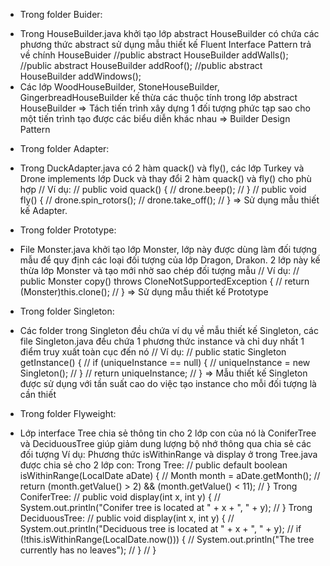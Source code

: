 - Trong folder Buider:
+ Trong HouseBuilder.java khởi tạo lớp abstract HouseBuilder có chứa các phương thức abstract sử dụng mẫu thiết kế Fluent Interface Pattern trả về chính HouseBuider
  //public abstract HouseBuilder addWalls();
  //public abstract HouseBuilder addRoof();
  //public abstract HouseBuilder addWindows();
+ Các lớp WoodHouseBuilder, StoneHouseBuilder, GingerbreadHouseBuilder kế thừa các thuộc tính trong lớp abstract HouseBuilder
=> Tách tiến trình xây dựng 1 đối tượng phức tạp sao cho một tiến trình tạo được các biểu diễn khác nhau => Builder Design Pattern

- Trong folder Adapter:
+ Trong DuckAdapter.java có 2 hàm quack() và fly(), các lớp Turkey và Drone implements lớp Duck và thay đổi 2 hàm quack() và fly() cho phù hợp
  //  Ví dụ:
  //    public void quack() {
  //		  drone.beep();
  //	  }
  //	  public void fly() {
  //		  drone.spin_rotors();
  //		  drone.take_off();
  //	  }
=> Sử dụng mẫu thiết kế Adapter.

- Trong folder Prototype:
+ File Monster.java khởi tạo lớp Monster, lớp này được dùng làm đối tượng mẫu để quy định các loại đối tượng của lớp Dragon, Drakon. 2 lớp này kế thừa lớp Monster và tạo mới nhờ sao chép đối tượng mẫu
//	Ví dụ:
//	public Monster copy() throws CloneNotSupportedException {
//		return (Monster)this.clone();
//	}
=> Sử dụng mẫu thiết kế Prototype

- Trong folder Singleton:
+ Các folder trong Singleton đều chứa ví dụ về mẫu thiết kế Singleton, các file Singleton.java đều chứa 1 phương thức instance và chỉ duy nhất 1 điểm truy xuất toàn cục đến nó
//	Ví dụ:
//	public static Singleton getInstance() {
//		if (uniqueInstance == null) {
//			uniqueInstance = new Singleton();
//		}
//	return uniqueInstance;
//	}
=> Mẫu thiết kế Singleton được sử dụng với tần suất cao do việc tạo instance cho mỗi đối tượng là cần thiết

- Trong folder Flyweight:
+ Lớp interface Tree chia sẻ thông tin cho 2 lớp con của nó là ConiferTree và DeciduousTree giúp giảm dung lượng bộ nhớ thông qua chia sẻ các đối tượng
Ví dụ: Phương thức isWithinRange và display ở trong Tree.java được chia sẻ cho 2 lớp con:
Trong Tree:
//	public default boolean isWithinRange(LocalDate aDate) {
//		Month month = aDate.getMonth();
//		return (month.getValue() > 2) && (month.getValue() < 11);
//	}
Trong ConiferTree:
//	public void display(int x, int y) {
//		System.out.println("Conifer tree is located at " + x + ", " + y);
//	}
Trong DeciduousTree:
//	public void display(int x, int y) {
//		System.out.println("Deciduous tree is located at " + x + ", " + y);
//		if (!this.isWithinRange(LocalDate.now())) {
//			System.out.println("The tree currently has no leaves");
//		}
//	}
